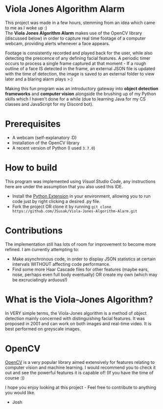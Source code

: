 # Viola Jones Algorithm Alarm
This project was made in a few hours, stemming from an idea which came to me as I woke up :)  
The **Viola Jones Algorithm Alarm** makes use of the OpenCV library (discussed below) in order to capture real time footage of a computer webcam, providing alerts whenever a face appears.   

Footage is consistently recorded and played back for the user, while also detecting the prescence of any defining facial features. A periodic timer occurs to process a single frame captured at that moment - If a rough outline of a face IS detected in the frame, an external JSON file is updated with the time of detection, the image is saved to an external folder to view later and a blaring alarm plays >:)

Making this fun program was an introductory gateway into **object detection frameworks** and **computer vision** alongside the brushing up of my Python skills which I haven't done for a while (due to learning Java for my CS classes and JavaScript for my Discord bot).

# Prerequisites
- A webcam (self-explanatory :D)
- Installation of the OpenCV library
- A recent version of Python (I used `3.7.0`)

# How to build

This program was implemented using *Visual Studio Code*, any instructions here are under the assumption that you also used this IDE.
- Install the [Python Extension](https://marketplace.visualstudio.com/items?itemName=ms-python.python) in your environment, allowing you to run code just by right clicking a desired .py file.
- Fork the project OR clone it by running `git clone https://github.com/JSusak/Viola-Jones-Algorithm-Alarm.git`

# Contributions
The implementation still has lots of room for improvement to become more refined. I am currently attempting to:
- Make asynchronous code, in order to display JSON statistics at certain intervals WITHOUT affecting code performance.
- Find some more Haar Cascade files for other features (maybe ears, nose, perhaps even full body eventually) OR create my own (which may be excruciatingly arduous!)

# What is the Viola-Jones Algorithm?
In VERY simple terms, the Viola-Jones algorithm is a method of object detection mainly concerned with distinguishing facial features. It was proposed in 2001 and can work on both images and real-time video. It is best performed on greyscale images.

# OpenCV 
[OpenCV](https://opencv.org/about/) is a very popular library aimed extensively for features relating to computer vision and machine learning. I would recommend you to check it out and see the powerful features it is capable of! (If you have the time of course :))

I hope you enjoy looking at this project - Feel free to contribute to anything you would like.
- Josh
